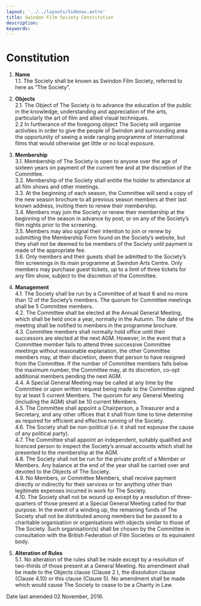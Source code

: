 ```yaml
---
layout: '../../layouts/Sidenav.astro'
title: Swindon Film Society Constitution
description: 
keywords:
---
```


# Constitution

1. __Name__  
1.1. The Society shall be known as Swindon Film Society, referred to here as “The Society”.

2. __Objects__  
2.1. The Object of The Society is to advance the education of the public in the knowledge, understanding and appreciation of the arts, particularly the art of film and allied visual techniques.  
2.2 In furtherance of the foregoing object The Society will organise activities in order to give the people of Swindon and surrounding area the opportunity of seeing a wide ranging programme of international films that would otherwise get little or no local exposure.

3. __Membership__  
3.1. Membership of The Society is open to anyone over the age of sixteen years on payment of the current fee and at the discretion of the Committee.  
3.2. Membership of the Society shall entitle the holder to attendance at all film shows and other meetings.   
3.3. At the beginning of each season, the Committee will send a copy of the new season brochure to all previous season members at their last known address, inviting them to renew their membership.  
3.4. Members may join the Society or renew their membership at the beginning of the season in advance by post, or on any of the Society’s film nights prior to the screening.  
3.5. Members may also signal their intention to join or renew by submitting the Membership Form found on the Society’s website, but they shall not be deemed to be members of the Society until payment is made of the appropriate fee.  
3.6. Only members and their guests shall be admitted to the Society’s film screenings in its main programme at Swindon Arts Centre. Only members may purchase guest tickets, up to a limit of three tickets for any film show, subject to the discretion of the Committee. 
 
4. __Management__  
4.1. The Society shall be run by a Committee of at least 6 and no more than 12 of the Society’s members. The quorum for Committee meetings shall be 5 Committee members.  
4.2. The Committee shall be elected at the Annual General Meeting, which shall be held once a year, normally in the Autumn. The date of the meeting shall be notified to members in the programme brochure.  
4.3. Committee members shall normally hold office until their successors are elected at the next AGM. However, in the event that a Committee member fails to attend three successive Committee meetings without reasonable explanation, the other Committee members may, at their discretion, deem that person to have resigned from the Committee. If the number of Committee members falls below the maximum number, the Committee may, at its discretion, co-opt additional members pending the next AGM.  
4.4. A Special General Meeting may be called at any time by the Committee or upon written request being made to the Committee signed by at least 5 current Members. The quorum for any General Meeting (including the AGM) shall be 10 current Members.  
4.5. The Committee shall appoint a Chairperson, a Treasurer and a Secretary, and any other offices that it shall from time to time determine as required for efficient and effective running of the Society.  
4.6. The Society shall be non-political (i.e. it shall not espouse the cause of any political party).  
4.7. The Committee shall appoint an independent, suitably qualified and licenced person to inspect the Society’s annual accounts which shall be presented to the membership at the AGM.  
4.8. The Society shall not be run for the private profit of a Member or Members. Any balance at the end of the year shall be carried over and devoted to the Objects of The Society.  
4.9. No Members, or Committee Members, shall receive payment directly or indirectly for their services or for anything other than legitimate expenses incurred in work for The Society.  
4.10. The Society shall not be wound up except by a resolution of three-quarters of those present at a Special General Meeting called for that purpose. In the event of a winding up, the remaining funds of The Society shall not be distributed among members but be passed to a charitable organisation or organisations with objects similar to those of The Society. Such organisation(s) shall be chosen by the Committee in consultation with the British Federation of Film Societies or its equivalent body.

5. __Alteration of Rules__  
5.1. No alteration of the rules shall be made except by a resolution of two-thirds of those present at a General Meeting. No amendment shall be made to the Objects clause (Clause 2 ), the dissolution clause (Clause 4.10) or this clause (Clause 5). No amendment shall be made which would cause The Society to cease to be a Charity in Law.

Date last amended 02 November, 2016.